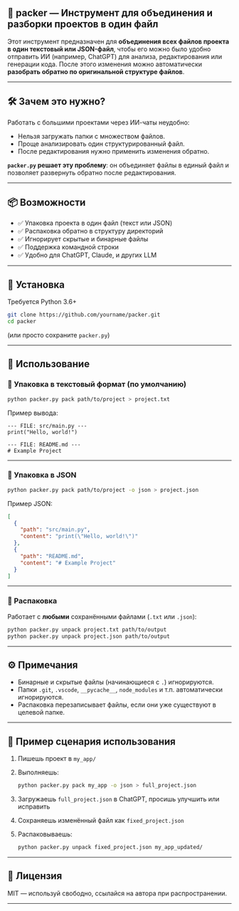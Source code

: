 
## 🧩 packer — Инструмент для объединения и разборки проектов в один файл

Этот инструмент предназначен для **объединения всех файлов проекта в один текстовый или JSON-файл**, чтобы его можно было удобно отправить ИИ (например, ChatGPT) для анализа, редактирования или генерации кода. После этого изменения можно автоматически **разобрать обратно по оригинальной структуре файлов**.

---

## 🛠 Зачем это нужно?

Работать с большими проектами через ИИ-чаты неудобно:

* Нельзя загружать папки с множеством файлов.
* Проще анализировать один структурированный файл.
* После редактирования нужно применить изменения обратно.

**`packer.py` решает эту проблему**: он объединяет файлы в единый файл и позволяет развернуть обратно после редактирования.

---

## 📦 Возможности

* ✅ Упаковка проекта в один файл (текст или JSON)
* ✅ Распаковка обратно в структуру директорий
* ✅ Игнорирует скрытые и бинарные файлы
* ✅ Поддержка командной строки
* ✅ Удобно для ChatGPT, Claude, и других LLM

---

## 🚀 Установка

Требуется Python 3.6+

```bash
git clone https://github.com/yourname/packer.git
cd packer
```

(или просто сохраните `packer.py`)

---

## 📌 Использование

### 🧵 Упаковка в текстовый формат (по умолчанию)

```bash
python packer.py pack path/to/project > project.txt
```

Пример вывода:

```text
--- FILE: src/main.py ---
print("Hello, world!")

--- FILE: README.md ---
# Example Project
```

---

### 🧵 Упаковка в JSON

```bash
python packer.py pack path/to/project -o json > project.json
```

Пример JSON:

```json
[
  {
    "path": "src/main.py",
    "content": "print(\"Hello, world!\")"
  },
  {
    "path": "README.md",
    "content": "# Example Project"
  }
]
```

---

### 🔁 Распаковка

Работает с **любыми** сохранёнными файлами (`.txt` или `.json`):

```bash
python packer.py unpack project.txt path/to/output
python packer.py unpack project.json path/to/output
```

---

## ⚙️ Примечания

* Бинарные и скрытые файлы (начинающиеся с `.`) игнорируются.
* Папки `.git`, `.vscode`, `__pycache__`, `node_modules` и т.п. автоматически игнорируются.
* Распаковка перезаписывает файлы, если они уже существуют в целевой папке.

---

## 📌 Пример сценария использования

1. Пишешь проект в `my_app/`

2. Выполняешь:

   ```bash
   python packer.py pack my_app -o json > full_project.json
   ```

3. Загружаешь `full_project.json` в ChatGPT, просишь улучшить или исправить

4. Сохраняешь изменённый файл как `fixed_project.json`

5. Распаковываешь:

   ```bash
   python packer.py unpack fixed_project.json my_app_updated/
   ```

---

## 📝 Лицензия

MIT — используй свободно, ссылайся на автора при распространении.

---

